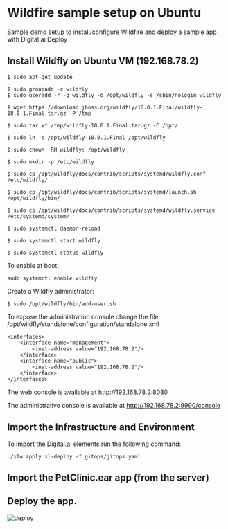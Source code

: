 # Wildfire sample setup on Ubuntu

Sample demo setup to install/configure Wildfire and deploy a sample app with Digital.ai Deploy

## Install Wildfly on Ubuntu VM (192.168.78.2)

```
$ sudo apt-get update

$ sudo groupadd -r wildfly
$ sudo useradd -r -g wildfly -d /opt/wildfly -s /sbin/nologin wildfly

$ wget https://download.jboss.org/wildfly/18.0.1.Final/wildfly-18.0.1.Final.tar.gz -P /tmp

$ sudo tar xf /tmp/wildfly-18.0.1.Final.tar.gz -C /opt/

$ sudo ln -s /opt/wildfly-18.0.1.Final /opt/wildfly

$ sudo chown -RH wildfly: /opt/wildfly

$ sudo mkdir -p /etc/wildfly

$ sudo cp /opt/wildfly/docs/contrib/scripts/systemd/wildfly.conf /etc/wildfly/

$ sudo cp /opt/wildfly/docs/contrib/scripts/systemd/launch.sh /opt/wildfly/bin/

$ sudo cp /opt/wildfly/docs/contrib/scripts/systemd/wildfly.service /etc/systemd/system/

$ sudo systemctl daemon-reload

$ sudo systemctl start wildfly

$ sudo systemctl status wildfly
```

To enable at boot:

```
sudo systemctl enable wildfly
```

Create a Wildfly administrator:

```
$ sudo /opt/wildfly/bin/add-user.sh
````

To expose the administration console change the file /opt/wildfly/standalone/configuration/standalone.xml

```
<interfaces>
    <interface name="management">
        <inet-address value="192.168.78.2"/>
    </interface>
    <interface name="public">
	    <inet-address value="192.168.78.2"/>
    </interface>
</interfaces>
```

The web console is available at http://192.168.78.2:8080

The administrative console is available at http://192.168.78.2:9990/console

## Import the Infrastructure and Environment

To import the Digital.ai elements run the following command:

```
./xlw apply xl-deploy -f gitops/gitops.yaml
```

## Import the PetClinic.ear app (from the server)

## Deploy the app.
![deploy](images/deploy.png)


